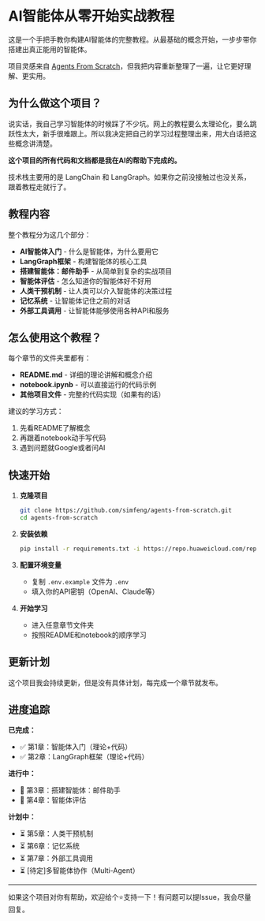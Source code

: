 # AI智能体从零开始实战教程

这是一个手把手教你构建AI智能体的完整教程。从最基础的概念开始，一步步带你搭建出真正能用的智能体。

项目灵感来自 [Agents From Scratch](https://github.com/langchain-ai/agents-from-scratch)，但我把内容重新整理了一遍，让它更好理解、更实用。

## 为什么做这个项目？

说实话，我自己学习智能体的时候踩了不少坑。网上的教程要么太理论化，要么跳跃性太大，新手很难跟上。所以我决定把自己的学习过程整理出来，用大白话把这些概念讲清楚。

**这个项目的所有代码和文档都是我在AI的帮助下完成的。**

技术栈主要用的是 LangChain 和 LangGraph。如果你之前没接触过也没关系，跟着教程走就行了。


## 教程内容

整个教程分为这几个部分：

- **AI智能体入门** - 什么是智能体，为什么要用它
- **LangGraph框架** - 构建智能体的核心工具
- **搭建智能体：邮件助手** - 从简单到复杂的实战项目
- **智能体评估** - 怎么知道你的智能体好不好用
- **人类干预机制** - 让人类可以介入智能体的决策过程
- **记忆系统** - 让智能体记住之前的对话
- **外部工具调用** - 让智能体能够使用各种API和服务

## 怎么使用这个教程？

每个章节的文件夹里都有：
- **README.md** - 详细的理论讲解和概念介绍
- **notebook.ipynb** - 可以直接运行的代码示例
- **其他项目文件** - 完整的代码实现（如果有的话）

建议的学习方式：
1. 先看README了解概念
2. 再跟着notebook动手写代码
3. 遇到问题就Google或者问AI

## 快速开始

1. **克隆项目**
   ```bash
   git clone https://github.com/simfeng/agents-from-scratch.git
   cd agents-from-scratch
   ```

2. **安装依赖**
   ```bash
   pip install -r requirements.txt -i https://repo.huaweicloud.com/repository/pypi/simple/
   ```

3. **配置环境变量**
   - 复制 `.env.example` 文件为 `.env`
   - 填入你的API密钥（OpenAI、Claude等）

4. **开始学习**
   - 进入任意章节文件夹
   - 按照README和notebook的顺序学习

## 更新计划

这个项目我会持续更新，但是没有具体计划，每完成一个章节就发布。

## 进度追踪

**已完成：**
- ✅ 第1章：智能体入门（理论+代码）
- ✅ 第2章：LangGraph框架（理论+代码）

**进行中：**
- 🚧 第3章：搭建智能体：邮件助手
- 🚧 第4章：智能体评估

**计划中：**
- ⏳ 第5章：人类干预机制
- ⏳ 第6章：记忆系统
- ⏳ 第7章：外部工具调用
- ⏳ [待定]多智能体协作（Multi-Agent）

---

如果这个项目对你有帮助，欢迎给个⭐️支持一下！有问题可以提Issue，我会尽量回复。

